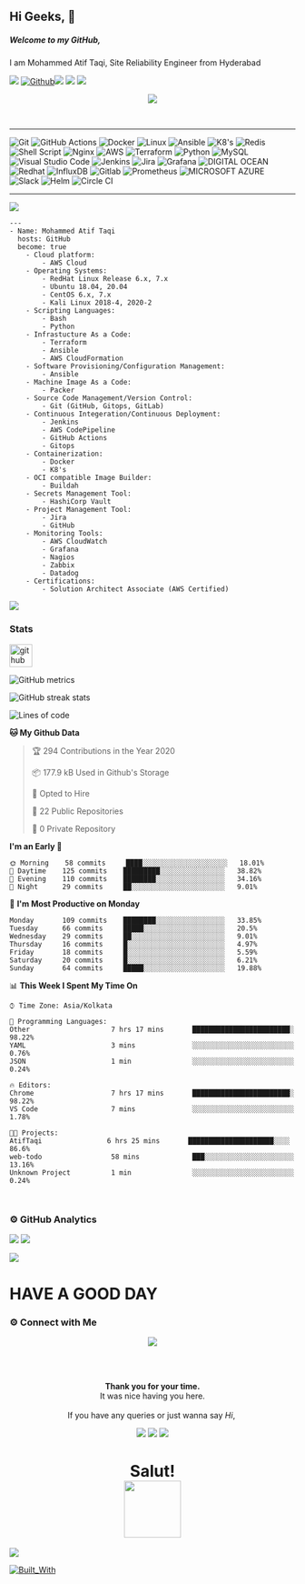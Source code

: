 ## Hi Geeks, 👋

##### Welcome to my GitHub,
I am Mohammed Atif Taqi, Site Reliability Engineer from Hyderabad

![](https://visitor-badge.laobi.icu/badge?page_id=AtifTaqi) [![Github](https://img.shields.io/github/followers/AtifTaqi?label=Follow&style=social)](https://github.com/atifTaqi)<a href="https://www.youtube.com/watch?v=T1bnRJFNjic"><img src="https://user-images.githubusercontent.com/73097560/115834477-dbab4500-a447-11eb-908a-139a6edaec5c.gif"></a>
![](https://github.com/AtifTaqi/Atif-taqi/blob/9e3addefe49adb3ff8f4dc8cf50400aeecdd615c/Profile.gif)<!-- If you want the template for my gif, email me! -->
<img src="https://user-images.githubusercontent.com/73097560/115834477-dbab4500-a447-11eb-908a-139a6edaec5c.gif"></a>
<p align="center">
<img src="https://readme-typing-svg.herokuapp.com?color=cab9ce&size=30&center=true&vCenter=true&width=550&height=50&lines=Hey+There+👋,+I'm+Atif+Taqi;Site+Reliability+Engineer+👨🏻‍💼;Loves+To+Solve+Incidents🛠;A+Automation+scripter+🔥;Infrastructure+Monitoring+🕵">
</p>
<br>
<hr>

![Git](https://img.shields.io/badge/git-%23F05033.svg?style=for-the-badge&logo=git&logoColor=white) ![GitHub Actions](https://img.shields.io/badge/githubactions-%232671E5.svg?style=for-the-badge&logo=githubactions&logoColor=white) ![Docker](https://img.shields.io/badge/docker-%230db7ed.svg?style=for-the-badge&logo=docker&logoColor=white) ![Linux](https://img.shields.io/badge/Linux-FCC624?style=for-the-badge&logo=linux&logoColor=black) ![Ansible](https://img.shields.io/badge/Ansible-000000?style=for-the-badge&logo=ansible&logoColor=white) ![K8's](https://img.shields.io/badge/kubernetes-326ce5.svg?&style=for-the-badge&logo=kubernetes&logoColor=white) ![Redis](https://img.shields.io/badge/redis-%23DD0031.svg?&style=for-the-badge&logo=redis&logoColor=white) ![Shell Script](https://img.shields.io/badge/Shell_Script-121011?style=for-the-badge&logo=gnu-bash&logoColor=white) ![Nginx](https://img.shields.io/badge/Nginx-009639?style=for-the-badge&logo=nginx&logoColor=white) ![AWS](https://img.shields.io/badge/Amazon_AWS-FF9900?style=for-the-badge&logo=amazonaws&logoColor=white) ![Terraform](https://img.shields.io/badge/Terraform-000000?style=for-the-badge&logo=terraform&logoColor=white) ![Python](https://img.shields.io/badge/python-3670A0?style=for-the-badge&logo=python&logoColor=ffdd54) ![MySQL](https://img.shields.io/badge/mysql-%2300f.svg?style=for-the-badge&logo=mysql&logoColor=white) ![Visual Studio Code](https://img.shields.io/badge/Visual%20Studio%20Code-0078d7.svg?style=for-the-badge&logo=visual-studio-code&logoColor=white) ![Jenkins](https://img.shields.io/badge/Jenkins-D24939?style=for-the-badge&logo=Jenkins&logoColor=white) ![Jira](https://img.shields.io/badge/Jira-0052CC?style=for-the-badge&logo=Jira&logoColor=white) ![Grafana](https://img.shields.io/badge/Grafana-F2F4F9?style=for-the-badge&logo=grafana&logoColor=orange&labelColor=F2F4F9) ![DIGITAL OCEAN](https://img.shields.io/badge/Digital_Ocean-0080FF?style=for-the-badge&logo=DigitalOcean&logoColor=white)  ![Redhat](https://img.shields.io/badge/Red%20Hat-EE0000?style=for-the-badge&logo=redhat&logoColor=white) ![InfluxDB](	https://img.shields.io/badge/InfluxDB-22ADF6?style=for-the-badge&logo=InfluxDB&logoColor=white) ![Gitlab](https://img.shields.io/badge/GitLab-330F63?style=for-the-badge&logo=gitlab&logoColor=white) ![Prometheus](https://img.shields.io/badge/Prometheus-000000?style=for-the-badge&logo=prometheus&labelColor=000000) ![MICROSOFT AZURE](https://img.shields.io/badge/microsoft%20azure-0089D6?style=for-the-badge&logo=microsoft-azure&logoColor=white) ![Slack](https://img.shields.io/badge/Slack-4A154B?style=for-the-badge&logo=slack&logoColor=white) ![Helm](https://img.shields.io/badge/Helm-0F1689?style=for-the-badge&logo=Helm&labelColor=0F1689) ![Circle CI](https://img.shields.io/badge/circleci-343434?style=for-the-badge&logo=circleci&logoColor=white) 
<hr>


<img src="https://readme-typing-svg.herokuapp.com?color=red&size=12&width=180&height=18&lines=A+little+more+about+me...;">

```
---
- Name: Mohammed Atif Taqi
  hosts: GitHub
  become: true
    - Cloud platform:
        - AWS Cloud
    - Operating Systems:
        - RedHat Linux Release 6.x, 7.x
        - Ubuntu 18.04, 20.04
        - CentOS 6.x, 7.x
        - Kali Linux 2018-4, 2020-2
    - Scripting Languages:
        - Bash
        - Python    
    - Infrastucture As a Code:
        - Terraform
        - Ansible
        - AWS CloudFormation
    - Software Provisioning/Configuration Management:
        - Ansible
    - Machine Image As a Code: 
        - Packer
    - Source Code Management/Version Control:
        - Git (GitHub, Gitops, GitLab)
    - Continuous Integeration/Continuous Deployment:
        - Jenkins
        - AWS CodePipeline
        - GitHub Actions
        - Gitops
    - Containerization:
        - Docker
        - K8's
    - OCI compatible Image Builder:
        - Buildah
    - Secrets Management Tool:
        - HashiCorp Vault
    - Project Management Tool:
        - Jira
        - GitHub
    - Monitoring Tools:
        - AWS CloudWatch
        - Grafana
        - Nagios
        - Zabbix
        - Datadog
    - Certifications:
        - Solution Architect Associate (AWS Certified)
```     
<a href="https://www.youtube.com/watch?v=dQw4w9WgXcQ"><img src="https://user-images.githubusercontent.com/73097560/115834477-dbab4500-a447-11eb-908a-139a6edaec5c.gif"></a>

### Stats


[<img src='https://cdn.jsdelivr.net/npm/simple-icons@3.0.1/icons/github.svg' alt='github' height='40'>](https://github.com/AtifTaqi)  

![GitHub metrics](https://metrics.lecoq.io/AtifTaqi)  

![GitHub streak stats](https://github-readme-streak-stats.herokuapp.com/?user=AtifTaqi)  

<!--START_SECTION:waka-->


![Lines of code](https://img.shields.io/badge/From%20Hello%20World%20I%27ve%20Written-671245%20lines%20of%20code-blue)

**🐱 My Github Data**

> 🏆 294 Contributions in the Year 2020
 >
> 📦 177.9 kB Used in Github's Storage
 >
> 💼 Opted to Hire
 >
> 📜 22 Public Repositories
 >
> 🔑 0 Private Repository
 >
**I'm an Early 🐤**

```text
🌞 Morning    58 commits     ████░░░░░░░░░░░░░░░░░░░░░   18.01%
🌆 Daytime    125 commits    █████████░░░░░░░░░░░░░░░░   38.82%
🌃 Evening    110 commits    ████████░░░░░░░░░░░░░░░░░   34.16%
🌙 Night      29 commits     ██░░░░░░░░░░░░░░░░░░░░░░░   9.01%

```
📅 **I'm Most Productive on Monday**

```text
Monday       109 commits    ████████░░░░░░░░░░░░░░░░░   33.85%
Tuesday      66 commits     █████░░░░░░░░░░░░░░░░░░░░   20.5%
Wednesday    29 commits     ██░░░░░░░░░░░░░░░░░░░░░░░   9.01%
Thursday     16 commits     █░░░░░░░░░░░░░░░░░░░░░░░░   4.97%
Friday       18 commits     █░░░░░░░░░░░░░░░░░░░░░░░░   5.59%
Saturday     20 commits     █░░░░░░░░░░░░░░░░░░░░░░░░   6.21%
Sunday       64 commits     █████░░░░░░░░░░░░░░░░░░░░   19.88%

```


📊 **This Week I Spent My Time On**

```text
⌚︎ Time Zone: Asia/Kolkata

💬 Programming Languages:
Other                    7 hrs 17 mins       ████████████████████████░   98.22%
YAML                     3 mins              ░░░░░░░░░░░░░░░░░░░░░░░░░   0.76%
JSON                     1 min               ░░░░░░░░░░░░░░░░░░░░░░░░░   0.24%

🔥 Editors:
Chrome                   7 hrs 17 mins       ████████████████████████░   98.22%
VS Code                  7 mins              ░░░░░░░░░░░░░░░░░░░░░░░░░   1.78%

🐱‍💻 Projects:
AtifTaqi                6 hrs 25 mins       █████████████████████░░░░   86.6%
web-todo                 58 mins             ███░░░░░░░░░░░░░░░░░░░░░░   13.16%
Unknown Project          1 min               ░░░░░░░░░░░░░░░░░░░░░░░░░   0.24%



```


### ⚙️ GitHub Analytics

[![](https://github-readme-stats.vercel.app/api?username=AtifTaqi&show_icons=true&theme=tokyonight&hide_border=true&width=100%&locale=en)](https://github.com/AtifTaqi)
[![](https://github-readme-streak-stats.herokuapp.com/?user=AtifTaqi&theme=tokyonight&hide_border=true&width=100%)](https://github.com/AtifTaqi)

<a href="https://www.youtube.com/watch?v=dQw4w9WgXcQ"><img src="https://user-images.githubusercontent.com/73097560/115834477-dbab4500-a447-11eb-908a-139a6edaec5c.gif"></a>

# HAVE A GOOD DAY

### ⚙️ Connect with Me

<!-- ----------- CONNECT WITH ME SECTION ------------ -->
<p align="center">
<img src="https://readme-typing-svg.herokuapp.com?color=5082e2&size=40&center=true&vCenter=true&width=550&height=40&lines=Connect+with+me">
</p>

<br>
<div align="center">
  <br>
  <p><b>Thank you for your time.</b><br>
    It was nice having you here.<br><br>
    If you have any queries or just wanna say <i>Hi</i>,&nbsp;
<p align="center">
<a href="mailto:Atiftaqi_cloud@yahoo.com"><img src="https://img.shields.io/badge/Mail-D14936?style=for-the-badge&logo=gmail&logoColor=blue"/></a>
<a href="https://www.linkedin.com/in/atiftaqi"><img src="https://img.shields.io/badge/LinkedIn-0077B5?style=for-the-badge&logo=linkedin&logoColor=white"/></a> 
<a href="https://wa.me/%2B918686699660?text=This%20message%20from%20GitHub."><img src="https://img.shields.io/badge/WhatsApp-25D366?style=for-the-badge&logo=whatsapp&logoColor=white"/></a>
  </a></p>
</div>

<h1 align="center">Salut! <br><img src="https://media.giphy.com/media/hvRJCLFzcasrR4ia7z/giphy.gif" width="100px"></h1>

<a href="https://www.youtube.com/watch?v=dQw4w9WgXcQ"><img src="https://user-images.githubusercontent.com/73097560/115834477-dbab4500-a447-11eb-908a-139a6edaec5c.gif"></a>

[![Built_With](https://forthebadge.com/images/badges/built-with-love.svg)](https://forthebadge.com)
